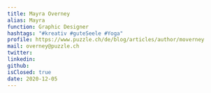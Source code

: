 ```yaml
---
title: Mayra Overney
alias: Mayra
function: Graphic Designer
hashtags: "#kreativ #guteSeele #Yoga"
profile: https://www.puzzle.ch/de/blog/articles/author/moverney
mail: overney@puzzle.ch
twitter:
linkedin:
github:
isClosed: true
date: 2020-12-05
---
```

